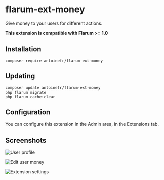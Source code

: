 # flarum-ext-money

Give money to your users for different actions.

**This extension is compatible with Flarum >= 1.0**

## Installation
```
composer require antoinefr/flarum-ext-money
```

## Updating
```
composer update antoinefr/flarum-ext-money
php flarum migrate
php flarum cache:clear
```

## Configuration
You can configure this extension in the Admin area, in the Extensions tab.

## Screenshots
![User profile](https://i.imgur.com/CfdejnI.png)

![Edit user money](https://i.imgur.com/6CiOxal.png)

![Extension settings](https://i.imgur.com/Tw7Ylez.png)

